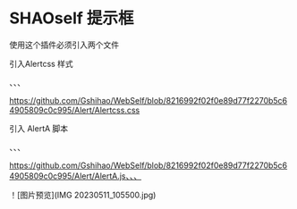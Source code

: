 # SHAOself 提示框

使用这个插件必须引入两个文件

引入Alertcss 样式

、、、

https://github.com/Gshihao/WebSelf/blob/8216992f02f0e89d77f2270b5c64905809c0c995/Alert/Alertcss.css

引入 AlertA 脚本

、、、

https://github.com/Gshihao/WebSelf/blob/8216992f02f0e89d77f2270b5c64905809c0c995/Alert/AlertA.js、、、

！[图片预览](IMG 20230511_105500.jpg)

